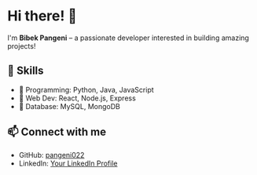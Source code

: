 # Hi there! 👋
I'm **Bibek Pangeni** – a passionate developer interested in building amazing projects!

## 🔧 Skills
- 🔹 Programming: Python, Java, JavaScript
- 🔹 Web Dev: React, Node.js, Express
- 🔹 Database: MySQL, MongoDB

## 📫 Connect with me
- GitHub: [pangeni022](https://github.com/pangeni022)
- LinkedIn: [Your LinkedIn Profile](https://www.linkedin.com/in/your-profile/)
